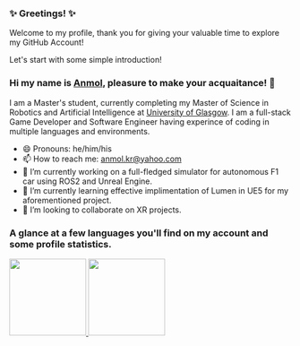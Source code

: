 ### ✨ Greetings! ✨ 

Welcome to my profile, thank you for giving your valuable time to explore my GitHub Account!

Let's start with some simple introduction!

### Hi my name is [Anmol](https://www.anmolkumar.me), pleasure to make your acquaitance! 👋

I am a Master's student, currently completing my Master of Science in Robotics and Artificial Intelligence at [University of Glasgow](https://www.gla.ac.uk). I am a full-stack Game Developer and Software Engineer having experince of coding in multiple languages and environments.

- 😄 Pronouns: he/him/his
- 📫 How to reach me: anmol.kr@yahoo.com
- 🔭 I’m currently working on a full-fledged simulator for autonomous F1 car using ROS2 and Unreal Engine.
- 🌱 I’m currently learning effective implimentation of Lumen in UE5 for my aforementioned project.
- 👯 I’m looking to collaborate on XR projects.

### A glance at a few languages you'll find on my account and some profile statistics.

<a href="https://github.com/AzvenusK"><img height="137px" src="https://github-readme-stats.vercel.app/api?username=AzvenusK&hide_title=true&hide_border=true&show_icons=true&include_all_commits=true&count_private=true&line_height=21&text_color=000&icon_color=000&bg_color=0,ea6161,ffc64d,fffc4d,52fa5a&theme=graywhite" />
  <img height="137px" src="https://github-readme-stats.vercel.app/api/top-langs/?username=AzvenusK&hide=html&hide_title=true&hide_border=true&layout=compact&langs_count=6&exclude_repo=comp426,Redventures-Movie-Quotes&text_color=000&icon_color=fff&bg_color=0,52fa5a,4dfcff,c64dff&theme=graywhite" /></a>

